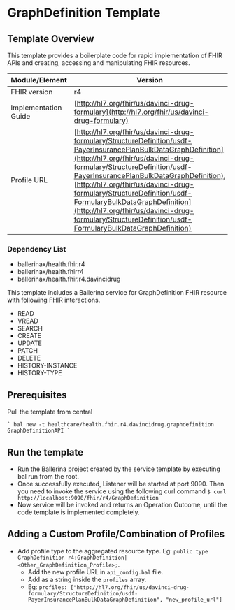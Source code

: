 # GraphDefinition Template

## Template Overview

This template provides a boilerplate code for rapid implementation of FHIR APIs and creating, accessing and manipulating FHIR resources.

| Module/Element       | Version |
| -------------------- | ------- |
| FHIR version         | r4 |
| Implementation Guide | [http://hl7.org/fhir/us/davinci-drug-formulary](http://hl7.org/fhir/us/davinci-drug-formulary) |
| Profile URL          |[http://hl7.org/fhir/us/davinci-drug-formulary/StructureDefinition/usdf-PayerInsurancePlanBulkDataGraphDefinition](http://hl7.org/fhir/us/davinci-drug-formulary/StructureDefinition/usdf-PayerInsurancePlanBulkDataGraphDefinition), [http://hl7.org/fhir/us/davinci-drug-formulary/StructureDefinition/usdf-FormularyBulkDataGraphDefinition](http://hl7.org/fhir/us/davinci-drug-formulary/StructureDefinition/usdf-FormularyBulkDataGraphDefinition)|

### Dependency List

- ballerinax/health.fhir.r4
- ballerinax/health.fhirr4
- ballerinax/health.fhir.r4.davincidrug

This template includes a Ballerina service for GraphDefinition FHIR resource with following FHIR interactions.
- READ
- VREAD
- SEARCH
- CREATE
- UPDATE
- PATCH
- DELETE
- HISTORY-INSTANCE
- HISTORY-TYPE

## Prerequisites

Pull the template from central

    ` bal new -t healthcare/health.fhir.r4.davincidrug.graphdefinition GraphDefinitionAPI `

## Run the template

- Run the Ballerina project created by the service template by executing bal run from the root.
- Once successfully executed, Listener will be started at port 9090. Then you need to invoke the service using the following curl command
    ` $ curl http://localhost:9090/fhir/r4/GraphDefinition `
- Now service will be invoked and returns an Operation Outcome, until the code template is implemented completely.

## Adding a Custom Profile/Combination of Profiles

- Add profile type to the aggregated resource type. Eg: `public type GraphDefinition r4:GraphDefinition|<Other_GraphDefinition_Profile>;`.
    - Add the new profile URL in `api_config.bal` file.
    - Add as a string inside the `profiles` array.
    - Eg: `profiles: ["http://hl7.org/fhir/us/davinci-drug-formulary/StructureDefinition/usdf-PayerInsurancePlanBulkDataGraphDefinition", "new_profile_url"]`
